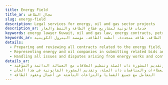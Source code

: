 ```yaml
---
title: Energy Field
title_ar: مجال الطاقة
slug: energy-field
description: Legal services for energy, oil and gas sector projects
description_ar: خدمات قانونية لمشاريع قطاع الطاقة والنفط والغاز
keywords: energy lawyer Kuwait, oil and gas law, energy contracts, petroleum law, power plants, energy sector, oil field contracts, gas projects, energy disputes, renewable energy, energy regulations, Kuwait Petroleum Corporation
keywords_ar: محامي طاقة الكويت، قانون النفط والغاز، عقود طاقة، قانون البترول، محطات طاقة، قطاع الطاقة، عقود حقول النفط، مشاريع غاز، نزاعات الطاقة، طاقة متجددة، أنظمة الطاقة، مؤسسة البترول الكويتية
details:
  - Preparing and reviewing all contracts related to the energy field, such as contracting, services and maintenance contracts - long and seasonal contracts - for oil and gas fields and power plants, and providing related advice and organizing relations with permanent and temporary employment
  - Representing energy and oil companies in submitting related bids and tenders, and providing legal advice in this regard
  - Handling all issues and disputes arising from energy works and contracts
details_ar:
  - إعداد ومراجعة جميع العقود المتعلقة بمجال الطاقة، مثل عقود المقاولات والخدمات والصيانة - العقود الطويلة والموسمية - لحقول النفط والغاز ومحطات الطاقة، وتقديم المشورة ذات الصلة وتنظيم العلاقات مع العمالة الدائمة والمؤقتة
  - تمثيل شركات الطاقة والنفط في تقديم العطاءات والمناقصات ذات الصلة، وتقديم المشورة القانونية في هذا الشأن
  - التعامل مع جميع القضايا والنزاعات الناشئة عن أعمال وعقود الطاقة
---
```

